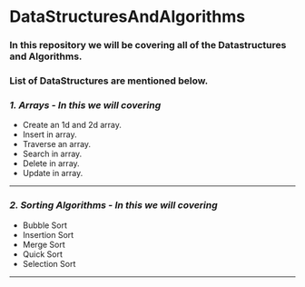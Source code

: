 # DataStructuresAndAlgorithms
### In this repository we will be covering all of the Datastructures and Algorithms.
### List of DataStructures are mentioned below.

### ___**1. Arrays - In this we will covering**___
* Create an 1d and 2d array.
* Insert in array. 
* Traverse an array.
* Search in array.
* Delete in array.
* Update in array.
___

### ___**2. Sorting Algorithms - In this we will covering**___
* Bubble Sort
* Insertion Sort
* Merge Sort
* Quick Sort
* Selection Sort
___
